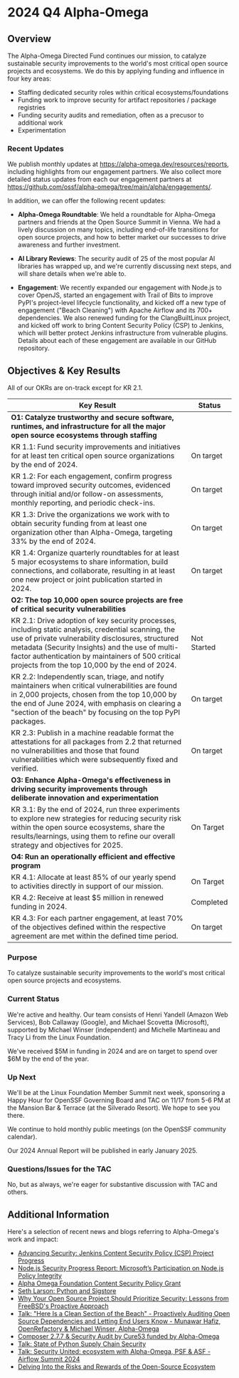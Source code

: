 # 2024 Q4 Alpha-Omega

## Overview

The Alpha-Omega Directed Fund continues our mission, to catalyze sustainable security improvements to the world's most critical
open source projects and ecosystems. We do this by applying funding and influence in four key areas:

* Staffing dedicated security roles within critical ecosystems/foundations
* Funding work to improve security for artifact repositories / package registries
* Funding security audits and remediation, often as a precusor to additional work
* Experimentation

### Recent Updates

We publish monthly updates at <https://alpha-omega.dev/resources/reports>, including highlights from our
engagement partners. We also collect more detailed status updates from each our engagement partners at
<https://github.com/ossf/alpha-omega/tree/main/alpha/engagements/>.

In addition, we can offer the following recent updates:

* **Alpha-Omega Roundtable**: We held a roundtable for Alpha-Omega partners and friends at the Open Source Summit
  in Vienna. We had a lively discussion on many topics, including end-of-life transitions for open source projects,
  and how to better market our successes to drive awareness and further investment.
  
* **AI Library Reviews**: The security audit of 25 of the most popular AI libraries has wrapped up, and we're currently
  discussing next steps, and will share details when we're able to.

* **Engagement**: We recently expanded our engagement with Node.js to cover OpenJS, started an engagement with
  Trail of Bits to improve PyPI's project-level lifecycle functionality, and kicked off a new type of engagement ("Beach Cleaning")
  with Apache Airflow and its 700+ dependencies. We also renewed funding for the ClangBuiltLinux project, and kicked
  off work to bring Content Security Policy (CSP) to Jenkins, which will better protect Jenkins infrastructure from vulnerable plugins.
  Details about each of these engagement are available in our GitHub repository.

## Objectives & Key Results

All of our OKRs are on-track except for KR 2.1.

|Key Result|Status|
|-|-|
|**O1: Catalyze trustworthy and secure software, runtimes, and infrastructure for all the major open source ecosystems through staffing**||
|KR 1.1: Fund security improvements and initiatives for at least ten critical open source organizations by the end of 2024. |On target|
|KR 1.2: For each engagement, confirm progress toward improved security outcomes, evidenced through initial and/or follow-on assessments, monthly reporting, and periodic check-ins.|On target|
|KR 1.3: Drive the organizations we work with to obtain security funding from at least one organization other than Alpha-Omega, targeting 33% by the end of 2024.|On target|
|KR 1.4: Organize quarterly roundtables for at least 5 major ecosystems  to share information, build connections, and collaborate, resulting in at least one new project or joint publication started in 2024.|On target|
|**O2: The top 10,000 open source projects are free of critical security vulnerabilities**||
|KR 2.1: Drive adoption of key security processes, including static analysis, credential scanning, the use of private vulnerability disclosures, structured metadata (Security Insights) and the use of multi-factor authentication by maintainers of 500 critical projects from the top 10,000 by the end of 2024.|Not Started|
|KR 2.2: Independently scan, triage, and notify maintainers when critical vulnerabilities are found in 2,000 projects, chosen from the top 10,000 by the end of June 2024, with emphasis on clearing a "section of the beach" by focusing on the top PyPI packages.|On target|
|KR 2.3: Publish in a machine readable format the attestations for all packages from 2.2 that returned no vulnerabilities and those that found vulnerabilities which were subsequently fixed and verified.|On target|
|**O3: Enhance Alpha-Omega's effectiveness in driving security improvements through deliberate innovation and experimentation**||
|KR 3.1: By the end of 2024, run three experiments to explore new strategies for reducing security risk within the open source ecosystems, share the results/learnings, using them to refine our overall strategy and objectives for 2025.|On Target|
|**O4: Run an operationally efficient and effective program**||
|KR 4.1: Allocate at least 85% of our yearly spend to activities directly in support of our mission.|On Target|
|KR 4.2: Receive at least $5 million in renewed funding in 2024.|Completed|
|KR 4.3: For each partner engagement, at least 70% of the objectives defined within the respective agreement are met within the defined time period.|On target|

### Purpose

To catalyze sustainable security improvements to the world's most critical open source projects and ecosystems.

### Current Status

We're active and healthy. Our team consists of Henri Yandell (Amazon Web Services), Bob Callaway (Google), and Michael Scovetta (Microsoft), 
supported by Michael Winser (independent) and Michelle Martineau and Tracy Li from the Linux Foundation.

We've received $5M in funding in 2024 and are on target to spend over $6M by the end of the year. 


### Up Next

We'll be at the Linux Foundation Member Summit next week, sponsoring a Happy Hour for OpenSSF Governing Board and TAC
on 11/17 from 5-6 PM at the Mansion Bar & Terrace (at the Silverado Resort). We hope to see you there.

We continue to hold monthly public meetings (on the OpenSSF community calendar).

Our 2024 Annual Report will be published in early January 2025.

### Questions/Issues for the TAC

No, but as always, we're eager for substantive discussion with TAC and others.

## Additional Information

Here's a selection of recent news and blogs referring to Alpha-Omega's work and impact:

* [Advancing Security: Jenkins Content Security Policy (CSP) Project Progress](https://www.jenkins.io/blog/2024/11/01/jenkins-csp-project-update/)
* [Node.js Security Progress Report: Microsoft’s Participation on Node.js Policy Integrity](https://openjsf.org/blog/latest-updates)
* [Alpha Omega Foundation Content Security Policy Grant](https://www.jenkins.io/blog/2024/10/04/content-security-policy-grant/)
* [Seth Larson: Python and Sigstore](https://sethmlarson.dev/python-and-sigstore?utm_campaign=rss)
* [Why Your Open Source Project Should Prioritize Security: Lessons from FreeBSD's Proactive Approach](https://freebsdfoundation.org/blog/why-your-open-source-project-should-prioritize-security-lessons-from-freebsds-proactive-approach/)
* [Talk: "Here Is a Clean Section of the Beach" - Proactively Auditing Open Source Dependencies and Letting End Users Know - Munawar Hafiz, OpenRefactory & Michael Winser, Alpha-Omega](https://www.youtube.com/watch?v=pzJ6uQeR5a4&ab_channel=TheLinuxFoundation)
* [Composer 2.7.7 & Security Audit by Cure53 funded by Alpha-Omega](https://blog.packagist.com/composer-2-7-7/)
* [Talk: State of Python Supply Chain Security](https://www.youtube.com/watch?v=1NWbFcL4-P0&ab_channel=PyConUS)
* [Talk: Security United: ecosystem with Alpha-Omega, PSF & ASF - Airflow Summit 2024](https://www.youtube.com/watch?v=f6gfoVJXWEE&ab_channel=ApacheAirflow)
* [Delving Into the Risks and Rewards of the Open-Source Ecosystem](https://www.informationweek.com/software-services/delving-the-risks-and-rewards-of-the-open-source-ecosystem)
